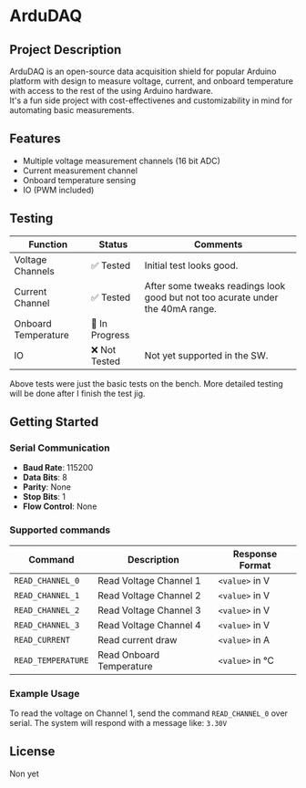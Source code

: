 # ArduDAQ

## Project Description

ArduDAQ is an open-source data acquisition shield for popular Arduino platform with design to measure voltage, current, and onboard temperature with access to the rest of the  using Arduino hardware. <br>
It's a fun side project with cost-effectivenes and customizability in mind for automating basic measurements.

## Features

- Multiple voltage measurement channels (16 bit ADC)
- Current measurement channel
- Onboard temperature sensing
- IO (PWM included)


## Testing

| Function         | Status          | Comments            |
|--------------------|-----------------|---------------------|
| Voltage Channels   | ✅ Tested        | Initial test looks good. |
| Current Channel    | ✅ Tested        | After some tweaks readings look good but not too acurate under the 40mA range. |
| Onboard Temperature| 🚧 In Progress  |   |
| IO | ❌ Not Tested  |  Not yet supported in the SW. |

Above tests were just the basic tests on the bench.
More detailed testing will be done after I finish the test jig.



## Getting Started

### Serial Communication
- **Baud Rate**: 115200
- **Data Bits**: 8
- **Parity**: None
- **Stop Bits**: 1
- **Flow Control**: None

### Supported commands
| Command | Description | Response Format |
|---------|-------------|-----------------|
| `READ_CHANNEL_0` | Read Voltage Channel 1 | `<value>` in V |
| `READ_CHANNEL_1` | Read Voltage Channel 2 | `<value>` in V |
| `READ_CHANNEL_2` | Read Voltage Channel 3 | `<value>` in V |
| `READ_CHANNEL_3` | Read Voltage Channel 4 | `<value>` in V |
| `READ_CURRENT` | Read current draw | `<value>` in A |
| `READ_TEMPERATURE` | Read Onboard Temperature | `<value>` in °C|

### Example Usage

To read the voltage on Channel 1, send the command `READ_CHANNEL_0` over serial. The system will respond with a message like: `3.30V`

## License

Non yet


